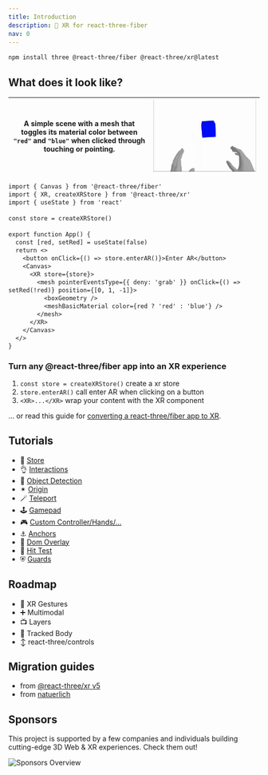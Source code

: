 ```yaml
---
title: Introduction
description: 🤳 XR for react-three-fiber
nav: 0
---
```


```bash
npm install three @react-three/fiber @react-three/xr@latest
```

## What does it look like?

| A simple scene with a mesh that toggles its material color between `"red"` and `"blue"` when clicked through touching or pointing. | ![recording of interacting with the code below](./basic-example.gif) |
|-|-|

```tsx
import { Canvas } from '@react-three/fiber'
import { XR, createXRStore } from '@react-three/xr'
import { useState } from 'react'

const store = createXRStore()

export function App() {
  const [red, setRed] = useState(false)
  return <>
    <button onClick={() => store.enterAR()}>Enter AR</button>
    <Canvas>
      <XR store={store}>
        <mesh pointerEventsType={{ deny: 'grab' }} onClick={() => setRed(!red)} position={[0, 1, -1]}>
          <boxGeometry />
          <meshBasicMaterial color={red ? 'red' : 'blue'} />
        </mesh>
      </XR>
    </Canvas>
  </>
}
```

### Turn any @react-three/fiber app into an XR experience

1. `const store = createXRStore()` create a xr store
2. `store.enterAR()` call enter AR when clicking on a button
3. `<XR>...</XR>` wrap your content with the XR component

... or read this guide for [converting a react-three/fiber app to XR](../getting-started/convert-to-xr.md).

## Tutorials

- 💾 [Store](../tutorials/store.md)
- 👌 [Interactions](../tutorials/interactions.md)
- 🧊 [Object Detection](../tutorials/object-detection.md)
- ✴ [Origin](../tutorials/origin.md)
- 🪄 [Teleport](../tutorials/teleport.md)
- 🕹️ [Gamepad](../tutorials/gamepad.md)
- 🎮 [Custom Controller/Hands/...](../tutorials/custom-inputs.md)
- ⚓️ [Anchors](../tutorials/anchors.md)
- 📱 [Dom Overlay](../tutorials/dom-overlay.md)
- 🎯 [Hit Test](../tutorials/hit-test.md)
- ⛨ [Guards](../tutorials/guards.md)

## Roadmap

- 🤳 XR Gestures
- ➕ Multimodal
- 📺 Layers
- 🕺 Tracked Body
- ↕ react-three/controls

## Migration guides

- from [@react-three/xr v5](../migration/from-react-three-xr-5.md)
- from [natuerlich](../migration/from-natuerlich.md)

## Sponsors

This project is supported by a few companies and individuals building cutting-edge 3D Web & XR experiences. Check them out!

![Sponsors Overview](https://bbohlender.github.io/sponsors/screenshot.png)

